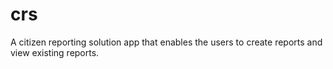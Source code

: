 # crs
A citizen reporting solution app that enables the users to create reports and view existing reports.
